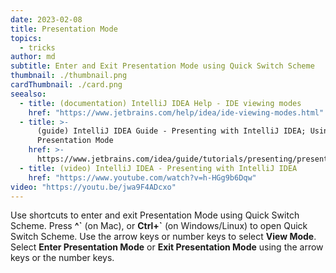```yaml
---
date: 2023-02-08
title: Presentation Mode
topics:
  - tricks
author: md
subtitle: Enter and Exit Presentation Mode using Quick Switch Scheme
thumbnail: ./thumbnail.png
cardThumbnail: ./card.png
seealso:
  - title: (documentation) IntelliJ IDEA Help - IDE viewing modes
    href: "https://www.jetbrains.com/help/idea/ide-viewing-modes.html"
  - title: >-
      (guide) IntelliJ IDEA Guide - Presenting with IntelliJ IDEA; Using
      Presentation Mode
    href: >-
      https://www.jetbrains.com/idea/guide/tutorials/presenting/presentation-mode/
  - title: (video) IntelliJ IDEA - Presenting with IntelliJ IDEA
    href: "https://www.youtube.com/watch?v=h-HGg9b6Dqw"
video: "https://youtu.be/jwa9F4ADcxo"
---
```


Use shortcuts to enter and exit Presentation Mode using Quick Switch Scheme. Press **^\`** (on Mac), or **Ctrl+\`** (on Windows/Linux) to open Quick Switch Scheme. Use the arrow keys or number keys to select **View Mode**. Select **Enter Presentation Mode** or **Exit Presentation Mode** using the arrow keys or the number keys.
